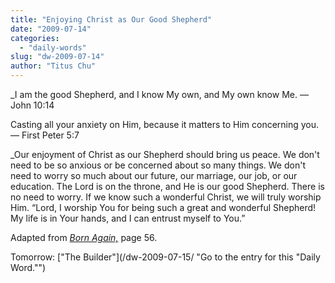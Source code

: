 ```yaml
---
title: "Enjoying Christ as Our Good Shepherd"
date: "2009-07-14"
categories: 
  - "daily-words"
slug: "dw-2009-07-14"
author: "Titus Chu"
---
```


_I am the good Shepherd, and I know My own, and My own know Me. — John 10:14

Casting all your anxiety on Him, because it matters to Him concerning you. — First Peter 5:7

_Our enjoyment of Christ as our Shepherd should bring us peace. We don't need to be so anxious or be concerned about so many things. We don't need to worry so much about our future, our marriage, our job, or our education. The Lord is on the throne, and He is our good Shepherd. There is no need to worry. If we know such a wonderful Christ, we will truly worship Him. “Lord, I worship You for being such a great and wonderful Shepherd! My life is in Your hands, and I can entrust myself to You.”

Adapted from [_Born Again,_](/book-born-again/ "Go to the entry for this book.") page 56.

Tomorrow: ["The Builder"](/dw-2009-07-15/ "Go to the entry for this "Daily Word."")
